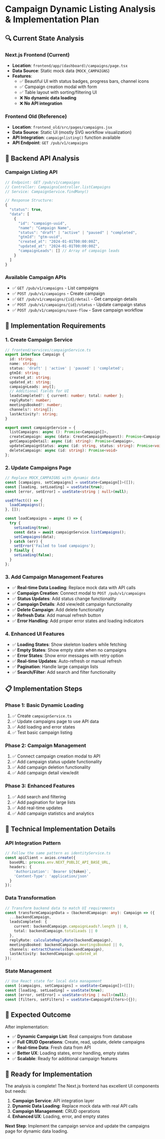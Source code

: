# Campaign Dynamic Listing Analysis & Implementation Plan

## 🔍 **Current State Analysis**

### **Next.js Frontend (Current)**
- **Location**: `frontend/app/(dashboard)/campaigns/page.tsx`
- **Data Source**: Static mock data (`MOCK_CAMPAIGNS`)
- **Features**:
  - ✅ Beautiful UI with status badges, progress bars, channel icons
  - ✅ Campaign creation modal with form
  - ✅ Table layout with sorting/filtering UI
  - ❌ **No dynamic data loading**
  - ❌ **No API integration**

### **Frontend Old (Reference)**
- **Location**: `frontend_old/src/pages/campaigns.jsx`
- **Data Source**: Static UI (mostly SVG workflow visualization)
- **API Integration**: `campaignlisting()` function available
- **API Endpoint**: `GET /pub/v1/campaigns`

## 🎯 **Backend API Analysis**

### **Campaign Listing API**
```typescript
// Endpoint: GET /pub/v1/campaigns
// Controller: CampaignsController.listCampaigns
// Service: CampaignService.findMany()

// Response Structure:
{
  "status": true,
  "data": [
    {
      "id": "campaign-uuid",
      "name": "Campaign Name",
      "status": "draft" | "active" | "paused" | "completed",
      "gtmId": "gtm-uuid",
      "created_at": "2024-01-01T00:00:00Z",
      "updated_at": "2024-01-01T00:00:00Z",
      "campaignLeads": [] // Array of campaign leads
    }
  ]
}
```

### **Available Campaign APIs**
- ✅ `GET /pub/v1/campaigns` - List campaigns
- ✅ `POST /pub/v1/campaigns` - Create campaign
- ✅ `GET /pub/v1/campaigns/{id}/detail` - Get campaign details
- ✅ `POST /pub/v1/campaigns/{id}/status` - Update campaign status
- ✅ `POST /pub/v1/campaigns/save-flow` - Save campaign workflow

## 🚀 **Implementation Requirements**

### **1. Create Campaign Service**
```typescript
// frontend/services/campaignService.ts
export interface Campaign {
  id: string;
  name: string;
  status: 'draft' | 'active' | 'paused' | 'completed';
  gtmId: string;
  created_at: string;
  updated_at: string;
  campaignLeads: any[];
  // Additional fields for UI
  leadsCompleted?: { current: number; total: number };
  replyRate?: number;
  meetingsBooked?: number;
  channels?: string[];
  lastActivity?: string;
}

export const campaignService = {
  listCampaigns: async (): Promise<Campaign[]>,
  createCampaign: async (data: CreateCampaignRequest): Promise<Campaign>,
  getCampaignDetail: async (id: string): Promise<Campaign>,
  updateCampaignStatus: async (id: string, status: string): Promise<void>,
  deleteCampaign: async (id: string): Promise<void>
};
```

### **2. Update Campaigns Page**
```typescript
// Replace MOCK_CAMPAIGNS with dynamic data
const [campaigns, setCampaigns] = useState<Campaign[]>([]);
const [loading, setLoading] = useState(true);
const [error, setError] = useState<string | null>(null);

useEffect(() => {
  loadCampaigns();
}, []);

const loadCampaigns = async () => {
  try {
    setLoading(true);
    const data = await campaignService.listCampaigns();
    setCampaigns(data);
  } catch (err) {
    setError('Failed to load campaigns');
  } finally {
    setLoading(false);
  }
};
```

### **3. Add Campaign Management Features**
- ✅ **Real-time Data Loading**: Replace mock data with API calls
- ✅ **Campaign Creation**: Connect modal to `POST /pub/v1/campaigns`
- ✅ **Status Updates**: Add status change functionality
- ✅ **Campaign Details**: Add view/edit campaign functionality
- ✅ **Delete Campaign**: Add delete functionality
- ✅ **Refresh Data**: Add manual refresh button
- ✅ **Error Handling**: Add proper error states and loading indicators

### **4. Enhanced UI Features**
- ✅ **Loading States**: Show skeleton loaders while fetching
- ✅ **Empty States**: Show empty state when no campaigns
- ✅ **Error States**: Show error messages with retry option
- ✅ **Real-time Updates**: Auto-refresh or manual refresh
- ✅ **Pagination**: Handle large campaign lists
- ✅ **Search/Filter**: Add search and filter functionality

## 📋 **Implementation Steps**

### **Phase 1: Basic Dynamic Loading**
1. ✅ Create `campaignService.ts`
2. ✅ Update campaigns page to use API data
3. ✅ Add loading and error states
4. ✅ Test basic campaign listing

### **Phase 2: Campaign Management**
1. ✅ Connect campaign creation modal to API
2. ✅ Add campaign status update functionality
3. ✅ Add campaign deletion functionality
4. ✅ Add campaign detail view/edit

### **Phase 3: Enhanced Features**
1. ✅ Add search and filtering
2. ✅ Add pagination for large lists
3. ✅ Add real-time updates
4. ✅ Add campaign statistics and analytics

## 🔧 **Technical Implementation Details**

### **API Integration Pattern**
```typescript
// Follow the same pattern as identityService.ts
const apiClient = axios.create({
  baseURL: process.env.NEXT_PUBLIC_API_BASE_URL,
  headers: {
    'Authorization': `Bearer ${token}`,
    'Content-Type': 'application/json'
  }
});
```

### **Data Transformation**
```typescript
// Transform backend data to match UI requirements
const transformCampaignData = (backendCampaign: any): Campaign => ({
  ...backendCampaign,
  leadsCompleted: {
    current: backendCampaign.campaignLeads?.length || 0,
    total: backendCampaign.totalLeads || 0
  },
  replyRate: calculateReplyRate(backendCampaign),
  meetingsBooked: backendCampaign.meetingsBooked || 0,
  channels: extractChannels(backendCampaign),
  lastActivity: backendCampaign.updated_at
});
```

### **State Management**
```typescript
// Use React state for local data management
const [campaigns, setCampaigns] = useState<Campaign[]>([]);
const [loading, setLoading] = useState(true);
const [error, setError] = useState<string | null>(null);
const [filters, setFilters] = useState<CampaignFilters>({});
```

## 🎯 **Expected Outcome**

After implementation:
- ✅ **Dynamic Campaign List**: Real campaigns from database
- ✅ **Full CRUD Operations**: Create, read, update, delete campaigns
- ✅ **Real-time Data**: Fresh data from API
- ✅ **Better UX**: Loading states, error handling, empty states
- ✅ **Scalable**: Ready for additional campaign features

## 🚀 **Ready for Implementation**

The analysis is complete! The Next.js frontend has excellent UI components but needs:
1. **Campaign Service**: API integration layer
2. **Dynamic Data Loading**: Replace mock data with real API calls
3. **Campaign Management**: CRUD operations
4. **Enhanced UX**: Loading, error, and empty states

**Next Step**: Implement the campaign service and update the campaigns page for dynamic data loading.

